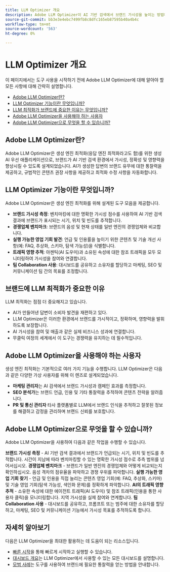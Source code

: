 ```yaml
---
title: LLM Optimizer 개요
description: Adobe LLM Optimizer이 AI 기반 검색에서 브랜드 가시성을 높이는 방법에 대해 알아보십시오. 언급, 인용 및 통찰력을 추적합니다. 보다 나은 참여와 영향력을 위해 지금 최적화를 시작하십시오.
source-git-commit: bb3e3e4ebc7499fb8c8dfc165eb87595b40a4b4c
workflow-type: tm+mt
source-wordcount: '563'
ht-degree: 0%

---
```



# LLM Optimizer 개요

이 페이지에서는 도구 사용을 시작하기 전에 Adobe LLM Optimizer에 대해 알아야 할 모든 사항에 대해 간략히 설명합니다.

* [Adobe LLM Optimizer란?](#what-is-adobe-llm-optimizer)
* [LLM Optimizer 기능이란 무엇입니까?](#what-are-llm-optimizer-capabilities)
* [LLM 최적화가 브랜드에 중요한 이유는 무엇입니까?](#why-llm-optimization-matters-for-your-brand)
* [Adobe LLM Optimizer을 사용해야 하는 사용자](#who-should-use-adobe-llm-optimizer)
* [Adobe LLM Optimizer으로 무엇을 할 수 있습니까?](#what-can-i-do-with-adobe-llm-optimizer)

## Adobe LLM Optimizer란?

Adobe LLM Optimizer은 생성 엔진 최적화(응답 엔진 최적화라고도 함)를 위한 생성 AI 우선 애플리케이션으로, 브랜드가 AI 기반 검색 환경에서 가시성, 정확성 및 영향력을 향상시킬 수 있도록 설계되었습니다. AI가 생성한 답변의 브랜드 유무에 대한 통찰력을 제공하고, 규범적인 콘텐츠 권장 사항을 제공하고 최적화 수정 사항을 자동화합니다.

## LLM Optimizer 기능이란 무엇입니까?

Adobe LLM Optimizer은 생성 엔진 최적화를 위해 설계된 도구 모음을 제공합니다.

* **브랜드 가시성 측정**: 벤치마킹에 대한 명확한 가시성 점수를 사용하여 AI 기반 검색 결과에 브랜드가 표시되는 시기, 위치 및 빈도를 추적합니다.
* **경쟁업체 벤치마크**: 브랜드의 음성 및 현재 상태를 일반 엔진의 경쟁업체와 비교합니다.
* **실행 가능한 영업 기회 발견**: 언급 및 인용률을 높이기 위한 콘텐츠 및 기술 개선 사항(예: FAQ, 추상화, 스키마, 탐색 가능성)을 식별합니다.
* **트래픽 영향 추적**: 아젠틱(AI 도우미)과 소유된 속성에 대한 참조 트래픽을 모두 모니터링하여 가시성을 참여와 연결합니다.
* **팀 Collaboration 사용**: 대시보드를 공유하고 소유자를 할당하고 마케팅, SEO 및 커뮤니케이션 팀 간의 목표를 조정합니다.

## 브랜드에 LLM 최적화가 중요한 이유

LLM 최적화는 점점 더 중요해지고 있습니다.

* AI가 만들어낸 답변이 소비자 발견을 재편하고 있다.
* LLM Optimizer은 이러한 환경에서 브랜드를 가시적이고, 정확하며, 영향력을 발휘하도록 보장합니다.
* AI 가시성을 참여 및 매출과 같은 실제 비즈니스 성과에 연결합니다.
* 무클릭 여정의 세계에서 이 도구는 경쟁력을 유지하는 데 필수적입니다.

## Adobe LLM Optimizer을 사용해야 하는 사용자

생성 엔진 최적화는 기본적으로 여러 가지 기능을 수행합니다. LLM Optimizer은 다음과 같은 다양한 가상 사용자를 위해 이 렌즈로 설계되었습니다.

* **마케팅 관리자**&#x200B;는 AI 검색에서 브랜드 가시성과 캠페인 효과를 측정합니다.
* **SEO 분석가**&#x200B;는 브랜드 언급, 인용 및 기타 통찰력을 추적하여 콘텐츠 전략을 알려줍니다.
* **PR 및 통신 관리자** 타사 플랫폼별로 LLM에서 브랜드 인식을 추적하고 잘못된 정보를 해결하고 감정을 관리하며 브랜드 신뢰를 보호합니다.

## Adobe LLM Optimizer으로 무엇을 할 수 있습니까?

Adobe LLM Optimizer을 사용하여 다음과 같은 작업을 수행할 수 있습니다.

**브랜드 가시성 측정** - AI 기반 검색 결과에서 브랜드가 언급되는 시기, 위치 및 빈도를 추적합니다. 시간이 지남에 따라 벤치마킹할 수 있는 명확한 가시성 점수로 추측 범위를 넘어서십시오.
**경쟁업체 벤치마크** - 브랜드가 일반 엔진의 경쟁업체와 어떻게 비교되는지 확인하십시오. 음성 격차의 점유율을 파악하고 경쟁 우위를 파악합니다.
**실행 가능한 영업 기회 찾기** - 언급 및 인용을 직접 늘리는 콘텐츠 영업 기회(예: FAQ, 추상화, 스키마) 및 기술 영업 기회(탐색 가능성, 색인화 문제)를 정확하게 파악합니다.
**AI의 트래픽 영향 추적** - 소유한 속성에 대한 에이전트 트래픽(AI 도우미) 및 참조 트래픽(인용을 통한 사용자 클릭)을 모니터링합니다. 지역 가시성을 실제 참여와 연계합니다.
**팀 Collaboration 사용** - 대시보드를 공유하고, 프롬프트 또는 범주에 대한 소유자를 할당하고, 마케팅, SEO 및 커뮤니케이션 기능에서 가시성 목표를 추적하도록 합니다.


## 자세히 알아보기

다음은 LLM Optimizer을 최대한 활용하는 데 도움이 되는 리소스입니다.

* [빠른 시작](/help/overview/quick-start.md)을 통해 빠르게 시작하고 실행할 수 있습니다.
* [대시보드 개요](/help/dashboards/dashboards-overview.md)는 LLM Optimizer에서 사용할 수 있는 모든 대시보드를 설명합니다.
* [모범 사례](/help/tutorials/best-practices.md)는 도구를 사용하여 브랜드에 필요한 통찰력을 얻는 방법을 안내합니다.






